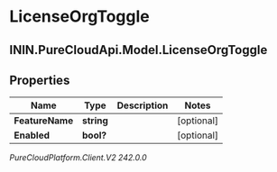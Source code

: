 # LicenseOrgToggle

## ININ.PureCloudApi.Model.LicenseOrgToggle

## Properties

|Name | Type | Description | Notes|
|------------ | ------------- | ------------- | -------------|
| **FeatureName** | **string** |  | [optional] |
| **Enabled** | **bool?** |  | [optional] |



_PureCloudPlatform.Client.V2 242.0.0_
